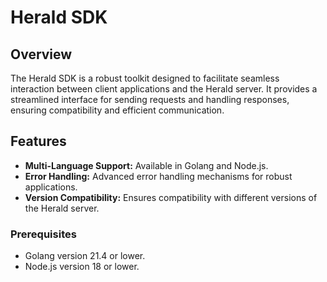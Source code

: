 # Herald SDK

## Overview
The Herald SDK is a robust toolkit designed to facilitate seamless interaction between client applications and the Herald server. It provides a streamlined interface for sending requests and handling responses, ensuring compatibility and efficient communication.

## Features
- **Multi-Language Support:** Available in Golang and Node.js.
- **Error Handling:** Advanced error handling mechanisms for robust applications.
- **Version Compatibility:** Ensures compatibility with different versions of the Herald server.

### Prerequisites
- Golang version 21.4 or lower.
- Node.js version 18 or lower.

